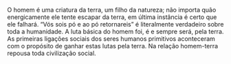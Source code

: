 ﻿O homem é uma criatura da terra, um filho da natureza; não importa quão energicamente ele tente escapar da terra, em última instância é certo que ele falhará. “Vós sois pó e ao pó retornareis” é literalmente verdadeiro sobre toda a humanidade. A luta básica do homem foi, é e sempre será, pela terra. As primeiras ligações sociais dos seres humanos primitivos aconteceram com o propósito de ganhar estas lutas pela terra. Na relação homem-terra repousa toda civilização social.